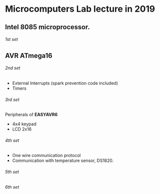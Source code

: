 # Microcomputers Lab lecture in 2019

## Intel 8085 microprocessor.
###### 1st set

## AVR ATmega16

###### 2nd set
* External Interrupts (spark prevention code included)
* Timers

###### 3rd set
Peripherals of **EASYAVR6**
* 4x4 keypad
* LCD 2x16

###### 4th set
* One wire communication protocol
* Communication with temperature sensor, DS1820.

###### 5th set
###### 6th set
